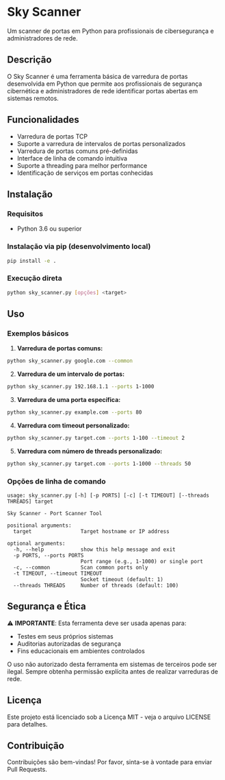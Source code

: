 # Sky Scanner

Um scanner de portas em Python para profissionais de cibersegurança e administradores de rede.

## Descrição

O Sky Scanner é uma ferramenta básica de varredura de portas desenvolvida em Python que permite aos profissionais de segurança cibernética e administradores de rede identificar portas abertas em sistemas remotos.

## Funcionalidades

- Varredura de portas TCP
- Suporte a varredura de intervalos de portas personalizados
- Varredura de portas comuns pré-definidas
- Interface de linha de comando intuitiva
- Suporte a threading para melhor performance
- Identificação de serviços em portas conhecidas

## Instalação

### Requisitos
- Python 3.6 ou superior

### Instalação via pip (desenvolvimento local)
```bash
pip install -e .
```

### Execução direta
```bash
python sky_scanner.py [opções] <target>
```

## Uso

### Exemplos básicos

1. **Varredura de portas comuns:**
```bash
python sky_scanner.py google.com --common
```

2. **Varredura de um intervalo de portas:**
```bash
python sky_scanner.py 192.168.1.1 --ports 1-1000
```

3. **Varredura de uma porta específica:**
```bash
python sky_scanner.py example.com --ports 80
```

4. **Varredura com timeout personalizado:**
```bash
python sky_scanner.py target.com --ports 1-100 --timeout 2
```

5. **Varredura com número de threads personalizado:**
```bash
python sky_scanner.py target.com --ports 1-1000 --threads 50
```

### Opções de linha de comando

```
usage: sky_scanner.py [-h] [-p PORTS] [-c] [-t TIMEOUT] [--threads THREADS] target

Sky Scanner - Port Scanner Tool

positional arguments:
  target                Target hostname or IP address

optional arguments:
  -h, --help            show this help message and exit
  -p PORTS, --ports PORTS
                        Port range (e.g., 1-1000) or single port
  -c, --common          Scan common ports only
  -t TIMEOUT, --timeout TIMEOUT
                        Socket timeout (default: 1)
  --threads THREADS     Number of threads (default: 100)
```

## Segurança e Ética

⚠️ **IMPORTANTE**: Esta ferramenta deve ser usada apenas para:
- Testes em seus próprios sistemas
- Auditorias autorizadas de segurança
- Fins educacionais em ambientes controlados

O uso não autorizado desta ferramenta em sistemas de terceiros pode ser ilegal. Sempre obtenha permissão explícita antes de realizar varreduras de rede.

## Licença

Este projeto está licenciado sob a Licença MIT - veja o arquivo LICENSE para detalhes.

## Contribuição

Contribuições são bem-vindas! Por favor, sinta-se à vontade para enviar Pull Requests.
